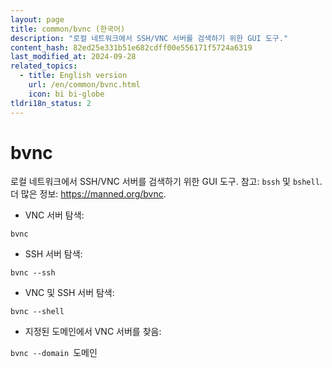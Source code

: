 ```yaml
---
layout: page
title: common/bvnc (한국어)
description: "로컬 네트워크에서 SSH/VNC 서버를 검색하기 위한 GUI 도구."
content_hash: 82ed25e331b51e682cdff00e556171f5724a6319
last_modified_at: 2024-09-28
related_topics:
  - title: English version
    url: /en/common/bvnc.html
    icon: bi bi-globe
tldri18n_status: 2
---
```

# bvnc

로컬 네트워크에서 SSH/VNC 서버를 검색하기 위한 GUI 도구.
참고: `bssh` 및 `bshell`.
더 많은 정보: <https://manned.org/bvnc>.

- VNC 서버 탐색:

`bvnc`

- SSH 서버 탐색:

`bvnc --ssh`

- VNC 및 SSH 서버 탐색:

`bvnc --shell`

- 지정된 도메인에서 VNC 서버를 찾음:

`bvnc --domain `<span class="tldr-var badge badge-pill bg-dark-lm bg-white-dm text-white-lm text-dark-dm font-weight-bold">도메인</span>
